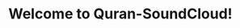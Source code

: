 <div class="more-info">
	<div class="more-content">
		<h1>Welcome to Quran-SoundCloud!</h1>
	</div>
</div>
